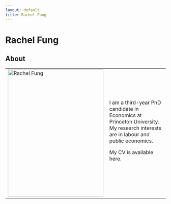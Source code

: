 ```yaml
---
layout: default
title: Rachel Fung
---
```

<div class="blurb">
	<h1>Rachel Fung</h1>
</div>


## About
<table border="0" cellspacing="0" cellpadding="5"><tr>
	<td style="vertical-align:top"><img src="https://rachelylfung.github.io/assets/headshot.jpg" title="Rachel Fung" width="300" height="400" img align="left" margin="20"/></td>
	<td>I am a third-year PhD candidate in Economics at Princeton University. My research interests are in labour and public economics.

My CV is available here.</td>
</tr></table>


<br/><br/>
<br/><br/>
<br/><br/>
<br/><br/>
<br/><br/>

